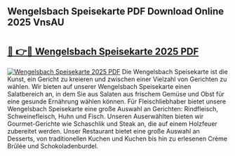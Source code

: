 ## Wengelsbach Speisekarte PDF Download Online 2025 VnsAU

# <h2><a href="http://gccl59h.nevu.top/?p=Wengelsbach+Speisekarte">🔗 👉🔴 Wengelsbach Speisekarte 2025 PDF</a></h2>

[![Wengelsbach Speisekarte 2025 PDF](https://i.imgur.com/dBaPXMq.png)](http://gccl59h.nevu.top/?p=Wengelsbach+Speisekarte)
Die Wengelsbach Speisekarte ist die Kunst, ein Gericht zu kreieren und zwischen einer Vielzahl von Gerichten zu wählen. Wir bieten auf unserer Wengelsbach Speisekarte einen Salatbereich an, in dem Sie aus Salaten aus frischem Gemüse und Obst für eine gesunde Ernährung wählen können. Für Fleischliebhaber bietet unsere Wengelsbach Speisekarte eine große Auswahl an Gerichten: Rindfleisch, Schweinefleisch, Huhn und Fisch. Unseren Auserwählten bieten wir Gourmet-Gerichte wie Schaschlik und Steak an, die auf einem Holzfeuer zubereitet werden. Unser Restaurant bietet eine große Auswahl an Desserts, von traditionellen Kuchen und Kuchen bis hin zu erlesenen Crème Brûlée und Schokoladenburdel.
